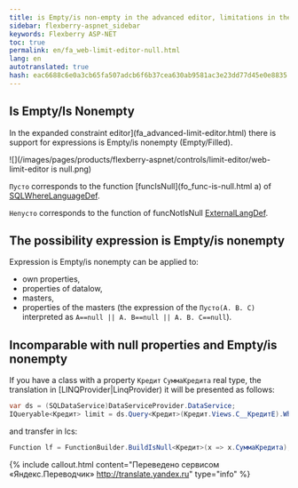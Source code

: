 ```yaml
---
title: is Empty/is non-empty in the advanced editor, limitations in the WEB
sidebar: flexberry-aspnet_sidebar
keywords: Flexberry ASP-NET
toc: true
permalink: en/fa_web-limit-editor-null.html
lang: en
autotranslated: true
hash: eac6688c6e0a3cb65fa507adcb6f6b37cea630ab9581ac3e23dd77d45e0e8835
---
```


## Is Empty/Is Nonempty

In the expanded constraint editor](fa_advanced-limit-editor.html) there is support for expressions is Empty/is nonempty (Empty/Filled).

![](/images/pages/products/flexberry-aspnet/controls/limit-editor/web-limit-editor is null.png)

`Пусто` corresponds to the function [funcIsNull](fo_func-is-null.html a) of [SQLWhereLanguageDef](fo_function-list.html).

`Непусто` corresponds to the function of funcNotIsNull [ExternalLangDef](fo_external-lang-def.html).

## The possibility expression is Empty/is nonempty

Expression is Empty/is nonempty can be applied to:

* own properties,
* properties of datalow,
* masters,
* properties of the masters (the expression of the `Пусто(A. B. C)` interpreted as `A==null || A. B==null || A. B. C==null`).

## Incomparable with null properties and Empty/is nonempty

If you have a class with a property `Кредит` `СуммаКредита` real type, the translation in [LINQProvider|LinqProvider) it will be presented as follows:

``` csharp
var ds = (SQLDataService)DataServiceProvider.DataService;
IQueryable<Кредит> limit = ds.Query<Кредит>(Кредит.Views.C__КредитE).Where(x => (x.СуммаКредита as object) == null);
```

and transfer in lcs:

``` csharp
Function lf = FunctionBuilder.BuildIsNull<Кредит>(x => x.СуммаКредита);
```



{% include callout.html content="Переведено сервисом «Яндекс.Переводчик» <http://translate.yandex.ru>" type="info" %}